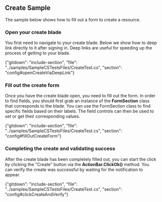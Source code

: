 
## Create Sample
The sample below shows how to fill out a form to create a resource.

### Open your create blade
You first need to navigate to your create blade.  Below we show how to deep link directly to it after signing in.  Deep links are useful for speeding up the process of getting to your blade.  

{"gitdown": "include-section", "file": "../samples/SampleCSTestsFiles/CreateTest.cs", "section": "config#openCreateViaDeepLink"}


### Fill out the create form
Once you have the create blade open, you need to fill out the form.  In order to find fields, you should first grab an instance of the **FormSection** class that corresponds to the blade.  You can use the FormSection class to find specific fields based on their labels.  The field controls can then be used to set or get their corresponding values.

{"gitdown": "include-section", "file": "../samples/SampleCSTestsFiles/CreateTest.cs", "section": "config#fillOutCreateForm"}


### Completing the create and validating success
After the create blade has been completely filled out, you can start the click by clicking the "Create" button via the **ActionBar.ClickOk()** method.  You can verify the create was successful by waiting for the notification to appear.  


{"gitdown": "include-section", "file": "../samples/SampleCSTestsFiles/CreateTest.cs", "section": "config#clickCreateAndVerify"}
